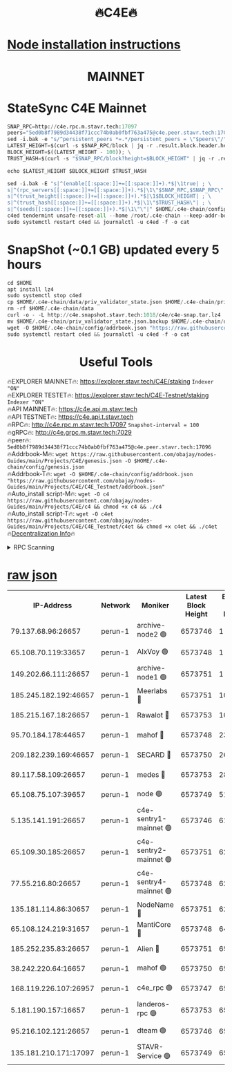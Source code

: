 <h1 align="center"> 🔥C4E🔥</h1>

[Node installation instructions](https://github.com/obajay/nodes-Guides/tree/main/Projects/C4E)
=

<h1 align="center"> MAINNET</h1>

# StateSync C4E Mainnet
```python
SNAP_RPC=http://c4e.rpc.m.stavr.tech:17097
peers="5ed0b8f7989d34438f71ccc74b0ab0fbf763a475@c4e.peer.stavr.tech:17096"
sed -i.bak -e "s/^persistent_peers *=.*/persistent_peers = \"$peers\"/" $HOME/.c4e-chain/config/config.toml
LATEST_HEIGHT=$(curl -s $SNAP_RPC/block | jq -r .result.block.header.height); \
BLOCK_HEIGHT=$((LATEST_HEIGHT - 100)); \
TRUST_HASH=$(curl -s "$SNAP_RPC/block?height=$BLOCK_HEIGHT" | jq -r .result.block_id.hash)

echo $LATEST_HEIGHT $BLOCK_HEIGHT $TRUST_HASH

sed -i.bak -E "s|^(enable[[:space:]]+=[[:space:]]+).*$|\1true| ; \
s|^(rpc_servers[[:space:]]+=[[:space:]]+).*$|\1\"$SNAP_RPC,$SNAP_RPC\"| ; \
s|^(trust_height[[:space:]]+=[[:space:]]+).*$|\1$BLOCK_HEIGHT| ; \
s|^(trust_hash[[:space:]]+=[[:space:]]+).*$|\1\"$TRUST_HASH\"| ; \
s|^(seeds[[:space:]]+=[[:space:]]+).*$|\1\"\"|" $HOME/.c4e-chain/config/config.toml
c4ed tendermint unsafe-reset-all --home /root/.c4e-chain --keep-addr-book
sudo systemctl restart c4ed && journalctl -u c4ed -f -o cat
```
# SnapShot (~0.1 GB) updated every 5 hours
```python
cd $HOME
apt install lz4
sudo systemctl stop c4ed
cp $HOME/.c4e-chain/data/priv_validator_state.json $HOME/.c4e-chain/priv_validator_state.json.backup
rm -rf $HOME/.c4e-chain/data
curl -o - -L http://c4e.snapshot.stavr.tech:1018/c4e/c4e-snap.tar.lz4 | lz4 -c -d - | tar -x -C $HOME/.c4e-chain --strip-components 2
mv $HOME/.c4e-chain/priv_validator_state.json.backup $HOME/.c4e-chain/data/priv_validator_state.json
wget -O $HOME/.c4e-chain/config/addrbook.json "https://raw.githubusercontent.com/obajay/nodes-Guides/main/Projects/C4E/addrbook.json"
sudo systemctl restart c4ed && journalctl -u c4ed -f -o cat
```
 <h1 align="center"> Useful Tools</h1>

🔥EXPLORER MAINNET🔥:  https://explorer.stavr.tech/C4E/staking            `Indexer "ON"` \
🔥EXPLORER TESTET🔥:   https://explorer.stavr.tech/C4E-Testnet/staking     `Indexer "ON"` \
🔥API MAINNET🔥:       https://c4e.api.m.stavr.tech \
🔥API TESTNET🔥:       https://c4e.api.t.stavr.tech \
🔥RPC🔥:               http://c4e.rpc.m.stavr.tech:17097                  `Snapshot-interval = 100` \
🔥gRPC🔥:              http://c4e.grpc.m.stavr.tech:7029 \
🔥peer🔥:              `5ed0b8f7989d34438f71ccc74b0ab0fbf763a475@c4e.peer.stavr.tech:17096` \
🔥Addrbook-M🔥:    ```wget https://raw.githubusercontent.com/obajay/nodes-Guides/main/Projects/C4E/genesis.json -O $HOME/.c4e-chain/config/genesis.json``` \
🔥Addrbook-T🔥:    ```wget -O $HOME/.c4e-chain/config/addrbook.json "https://raw.githubusercontent.com/obajay/nodes-Guides/main/Projects/C4E/C4E_Testnet/addrbook.json"``` \
🔥Auto_install script-M🔥: ```wget -O c4 https://raw.githubusercontent.com/obajay/nodes-Guides/main/Projects/C4E/c4 && chmod +x c4 && ./c4``` \
🔥Auto_install script-T🔥: ```wget -O c4et https://raw.githubusercontent.com/obajay/nodes-Guides/main/Projects/C4E/C4E_Testnet/c4et && chmod +x c4et && ./c4et``` \
🔥[Decentralization Info](https://github.com/obajay/StateSync-snapshots/tree/main/Projects/C4E/Decentralization)🔥




<details>
<summary>RPC Scanning</summary>

<h2 align="center"> We scan nodes in real time every 4 hours. And we provide the final result of RPC endpoints.
We cannot influence the operation of these nodes in any way. </h2>


```python
If Voting Power is higher than 0 --> then the Node is a validator of the network and may be subject to attack and be a potential threat to the chain.
```
```python
We marked such validators with a red symbol
```

</details>

[raw json](https://rpc-check.c4e.stavr.tech/c4e/rpc-c4e-result.json)
=



<table><tr><th>IP-Address</th><th>Network</th><th>Moniker</th><th>Latest Block Height</th><th>Earliest Block Height</th><th>Catching Up</th><th>Tx Index</th><th>Voting Power</th><th>Scan Time</th></tr><tr><td>79.137.68.96:26657</td><td>perun-1</td><td>archive-node2 🟢</td><td>6573746</td><td>1</td><td>False</td><td>on</td><td>0</td><td>2024-01-03T18:07:36.351281947UTC</td></tr><tr><td>65.108.70.119:33657</td><td>perun-1</td><td>AlxVoy 🟢</td><td>6573748</td><td>1</td><td>False</td><td>on</td><td>0</td><td>2024-01-03T18:07:50.366896608UTC</td></tr><tr><td>149.202.66.111:26657</td><td>perun-1</td><td>archive-node1 🟢</td><td>6573751</td><td>1</td><td>False</td><td>on</td><td>0</td><td>2024-01-03T18:08:06.297569212UTC</td></tr><tr><td>185.245.182.192:46657</td><td>perun-1</td><td>Meerlabs 🔴</td><td>6573751</td><td>1051501</td><td>False</td><td>on</td><td>493550</td><td>2024-01-03T18:08:09.865027276UTC</td></tr><tr><td>185.215.167.18:26657</td><td>perun-1</td><td>Rawalot 🔴</td><td>6573753</td><td>1090501</td><td>False</td><td>on</td><td>579034</td><td>2024-01-03T18:08:21.828011841UTC</td></tr><tr><td>95.70.184.178:44657</td><td>perun-1</td><td>mahof 🔴</td><td>6573748</td><td>2342001</td><td>False</td><td>off</td><td>1357006</td><td>2024-01-03T18:07:49.695565545UTC</td></tr><tr><td>209.182.239.169:46657</td><td>perun-1</td><td>SECARD 🔴</td><td>6573750</td><td>2616101</td><td>False</td><td>off</td><td>675729</td><td>2024-01-03T18:08:03.580360486UTC</td></tr><tr><td>89.117.58.109:26657</td><td>perun-1</td><td>medes 🔴</td><td>6573753</td><td>2826001</td><td>False</td><td>off</td><td>471345</td><td>2024-01-03T18:08:16.865920660UTC</td></tr><tr><td>65.108.75.107:39657</td><td>perun-1</td><td>node 🟢</td><td>6573749</td><td>5198801</td><td>False</td><td>on</td><td>0</td><td>2024-01-03T18:07:52.765645557UTC</td></tr><tr><td>5.135.141.191:26657</td><td>perun-1</td><td>c4e-sentry1-mainnet 🟢</td><td>6573746</td><td>6198001</td><td>False</td><td>on</td><td>0</td><td>2024-01-03T18:07:35.561670438UTC</td></tr><tr><td>65.109.30.185:26657</td><td>perun-1</td><td>c4e-sentry2-mainnet 🟢</td><td>6573751</td><td>6238301</td><td>False</td><td>on</td><td>0</td><td>2024-01-03T18:08:09.530397278UTC</td></tr><tr><td>77.55.216.80:26657</td><td>perun-1</td><td>c4e-sentry4-mainnet 🟢</td><td>6573748</td><td>6241001</td><td>False</td><td>on</td><td>0</td><td>2024-01-03T18:07:50.051177338UTC</td></tr><tr><td>135.181.114.86:30657</td><td>perun-1</td><td>NodeName 🔴</td><td>6573751</td><td>6284301</td><td>False</td><td>off</td><td>333717</td><td>2024-01-03T18:08:06.665318011UTC</td></tr><tr><td>65.108.124.219:31657</td><td>perun-1</td><td>MantiCore 🔴</td><td>6573748</td><td>6473748</td><td>False</td><td>off</td><td>837882</td><td>2024-01-03T18:07:49.248455769UTC</td></tr><tr><td>185.252.235.83:26657</td><td>perun-1</td><td>Alien 🔴</td><td>6573751</td><td>6502501</td><td>False</td><td>on</td><td>380508</td><td>2024-01-03T18:08:07.017408748UTC</td></tr><tr><td>38.242.220.64:16657</td><td>perun-1</td><td>mahof 🟢</td><td>6573750</td><td>6545801</td><td>False</td><td>off</td><td>0</td><td>2024-01-03T18:08:03.888390630UTC</td></tr><tr><td>168.119.226.107:26957</td><td>perun-1</td><td>c4e_rpc 🟢</td><td>6573747</td><td>6554001</td><td>False</td><td>on</td><td>0</td><td>2024-01-03T18:07:42.712724345UTC</td></tr><tr><td>5.181.190.157:16657</td><td>perun-1</td><td>landeros-rpc 🟢</td><td>6573753</td><td>6565001</td><td>False</td><td>on</td><td>0</td><td>2024-01-03T18:08:21.425823089UTC</td></tr><tr><td>95.216.102.121:26657</td><td>perun-1</td><td>dteam 🟢</td><td>6573746</td><td>6570001</td><td>False</td><td>on</td><td>0</td><td>2024-01-03T18:07:35.920598019UTC</td></tr><tr><td>135.181.210.171:17097</td><td>perun-1</td><td>STAVR-Service 🟢</td><td>6573749</td><td>6572001</td><td>False</td><td>on</td><td>0</td><td>2024-01-03T18:07:55.174660443UTC</td></tr></table>
